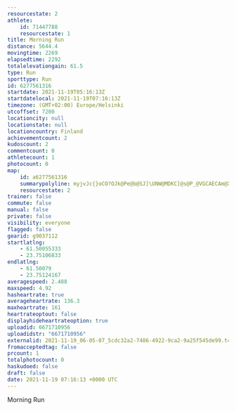 ```yaml
---
resourcestate: 2
athlete:
    id: 71447788
    resourcestate: 1
title: Morning Run
distance: 5644.4
movingtime: 2269
elapsedtime: 2292
totalelevationgain: 61.5
type: Run
sporttype: Run
id: 6277561316
startdate: 2021-11-19T05:16:13Z
startdatelocal: 2021-11-19T07:16:13Z
timezone: (GMT+02:00) Europe/Helsinki
utcoffset: 7200
locationcity: null
locationstate: null
locationcountry: Finland
achievementcount: 2
kudoscount: 2
commentcount: 0
athletecount: 1
photocount: 0
map:
    id: a6277561316
    summarypolyline: myjvJc{}oCO?OJk@Pe@b@SJ]\UNW@MDKC]@s@P_@VGCAECAm@XSXELLtAA~AIh@?j@Mx@MZAd@m@zAIJUH]j@KDIAYe@a@gAOo@e@aAQ[e@sAUc@K_@a@cAEWW{@[u@G_@Ee@DmAEaA[iAIQQ}@Oi@WwAGk@_@uBK_AOaAc@aCq@wEIUc@g@UkAM_@Yg@Qa@OQWAGEOQICk@e@[]Oc@Cq@Ms@CMMQUg@Qq@E_@@oAQ}A?cABaAPgB?uAJiAAcANsABcAJ[B[ReATu@B[Cm@B_@a@uDIe@MaBP_C@]CcA?u@IiBCsAGeA@cBEgAHsAA]Be@?}BN_A@m@AYIc@@]OeAKgADi@AS@q@Fs@F_@@_CNaCb@sD?sAMUMq@K[KKM?k@SSWm@e@a@QQMMEMw@SGEG_@SMDW@EBG_AMaAY}@_@{AIm@GaAKm@OmBSq@MiAIc@MiC?UBMPWFGHQHGR?XGLFN?p@SDANBLCJDLRJHLBNANBPRPDHLLHRBFFPp@LXTVTj@Lp@P^Lj@Pb@Hj@?f@I^Cj@G^?bBGpAQx@KdA?rABLLVD^G^CDMFK?ADHLVNl@t@XdAB^KnEMlAI\MnAQdAQxC@x@GlABjANn@FrAMfAA`@Br@J~@?PIp@AhBDz@?xABh@Ad@Hz@BhCCp@@|@QfBATDz@XtC@hBLt@Bb@C\[dBQ|@Sl@Gt@?fACNKXCZ@hAHfA@r@BT@fBCt@PxB?VKt@Cn@J|@V`@|@jBTVZJBAb@v@PLP@NRLh@DZBxAF\@d@XtAJRBa@HIJc@v@iBHKRIJB`@t@@BH?HU@Wb@mBv@yAVYf@}@JILEb@?x@M\Ub@q@LKFABBLNVh@Nf@p@nARNJLVNHX\UPEDBFADDD?DOXSHOJGHBDF@PEd@Nl@PhCTv@Fn@?^KJEH?XEV@t@Xj@HbA@n@L`@T|AAx@Oz@Ad@@RH\DrAAj@J~AALELDp@FH\?TGLKp@YJ?RGD@
    resourcestate: 2
trainer: false
commute: false
manual: false
private: false
visibility: everyone
flagged: false
gearid: g9037112
startlatlng:
    - 61.50055333
    - 23.75106833
endlatlng:
    - 61.50079
    - 23.75124167
averagespeed: 2.488
maxspeed: 4.92
hasheartrate: true
averageheartrate: 136.3
maxheartrate: 161
heartrateoptout: false
displayhideheartrateoption: true
uploadid: 6671710956
uploadidstr: "6671710956"
externalid: 2021-11-19_06-05-07_5cdc32a2-7486-4922-9ca2-9a25f545de99.tcx
fromacceptedtag: false
prcount: 1
totalphotocount: 0
haskudoed: false
draft: false
date: 2021-11-19 07:16:13 +0000 UTC
---
```

Morning Run